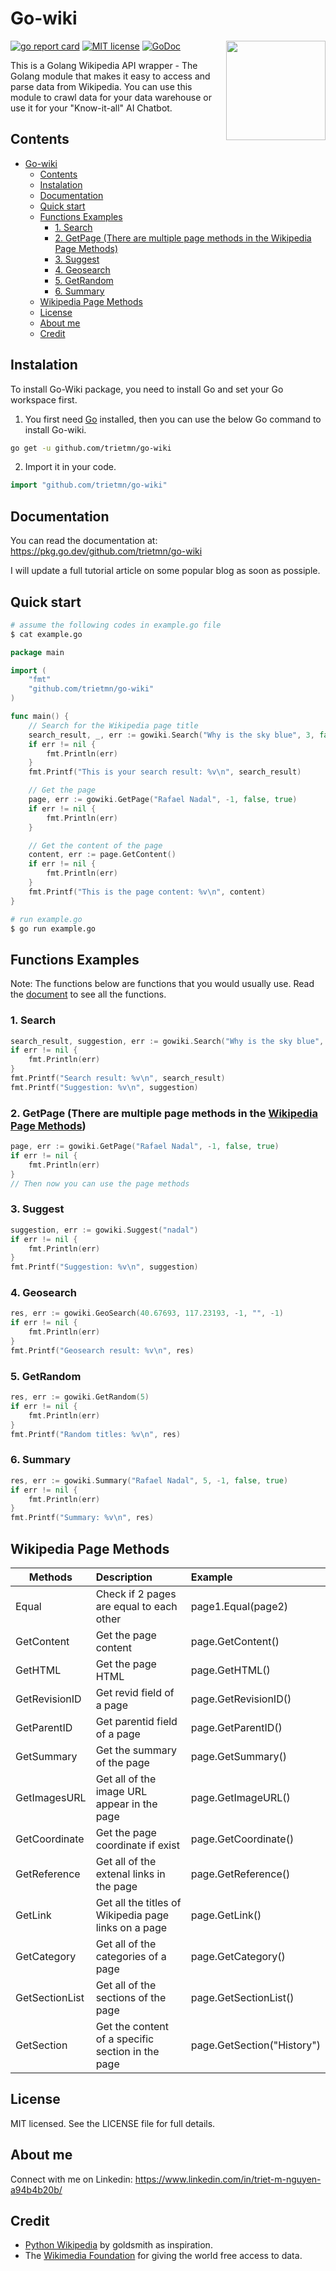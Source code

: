 # Go-wiki

<img align="right" width="159px" src="https://upload.wikimedia.org/wikipedia/en/8/80/Wikipedia-logo-v2.svg">

[![go report card](https://goreportcard.com/badge/github.com/trietmn/go-wiki "go report card")](https://goreportcard.com/report/github.com/trietmn/go-wiki)
[![MIT license](https://img.shields.io/badge/license-MIT-brightgreen.svg)](https://opensource.org/licenses/MIT)
[![GoDoc](https://godoc.org/github.com/trietmn/go-wiki?status.svg)](https://pkg.go.dev/github.com/trietmn/go-wiki)

This is a Golang Wikipedia API wrapper - The Golang module that makes it easy to access and parse data from Wikipedia. You can use this module to crawl data for your data warehouse or use it for your "Know-it-all" AI Chatbot.

## Contents

- [Go-wiki](#go-wiki)
  - [Contents](#contents)
  - [Instalation](#instalation)
  - [Documentation](#documentation)
  - [Quick start](#quick-start)
  - [Functions Examples](#functions-examples)
    - [1. Search](#1-search)
    - [2. GetPage (There are multiple page methods in the Wikipedia Page Methods)](#2-getpage-there-are-multiple-page-methods-in-the-wikipedia-page-methods)
    - [3. Suggest](#3-suggest)
    - [4. Geosearch](#4-geosearch)
    - [5. GetRandom](#5-getrandom)
    - [6. Summary](#6-summary)
  - [Wikipedia Page Methods](#wikipedia-page-methods)
  - [License](#license)
  - [About me](#about-me)
  - [Credit](#credit)

## Instalation

To install Go-Wiki package, you need to install Go and set your Go workspace first.
1. You first need [Go](https://golang.org/) installed, then you can use the below Go command to install Go-wiki.
```sh
go get -u github.com/trietmn/go-wiki
```
2. Import it in your code.
```go
import "github.com/trietmn/go-wiki"
```

## Documentation

You can read the documentation at: <https://pkg.go.dev/github.com/trietmn/go-wiki> 

I will update a full tutorial article on some popular blog as soon as possiple.

## Quick start

```sh
# assume the following codes in example.go file
$ cat example.go
```

```go
package main

import (
    "fmt"
    "github.com/trietmn/go-wiki"
)

func main() {
    // Search for the Wikipedia page title
    search_result, _, err := gowiki.Search("Why is the sky blue", 3, false)
    if err != nil {
        fmt.Println(err)
    }
    fmt.Printf("This is your search result: %v\n", search_result)

    // Get the page
    page, err := gowiki.GetPage("Rafael Nadal", -1, false, true)
    if err != nil {
        fmt.Println(err)
    }

    // Get the content of the page
    content, err := page.GetContent()
    if err != nil {
        fmt.Println(err)
    }
    fmt.Printf("This is the page content: %v\n", content)
}
```

```sh
# run example.go
$ go run example.go
```

## Functions Examples

Note: The functions below are functions that you would usually use. Read the [document](https://pkg.go.dev/github.com/trietmn/go-wiki) to see all the functions.

### 1. Search
```go
search_result, suggestion, err := gowiki.Search("Why is the sky blue", 3, true)
if err != nil {
    fmt.Println(err)
}
fmt.Printf("Search result: %v\n", search_result)
fmt.Printf("Suggestion: %v\n", suggestion)
```

### 2. GetPage (There are multiple page methods in the [Wikipedia Page Methods](#wikipedia-page-methods))
```go
page, err := gowiki.GetPage("Rafael Nadal", -1, false, true)
if err != nil {
    fmt.Println(err)
}
// Then now you can use the page methods
```

### 3. Suggest
```go
suggestion, err := gowiki.Suggest("nadal")
if err != nil {
    fmt.Println(err)
}
fmt.Printf("Suggestion: %v\n", suggestion)
```

### 4. Geosearch
```go
res, err := gowiki.GeoSearch(40.67693, 117.23193, -1, "", -1)
if err != nil {
    fmt.Println(err)
}
fmt.Printf("Geosearch result: %v\n", res)
```

### 5. GetRandom
```go
res, err := gowiki.GetRandom(5)
if err != nil {
    fmt.Println(err)
}
fmt.Printf("Random titles: %v\n", res)
```

### 6. Summary
```go
res, err := gowiki.Summary("Rafael Nadal", 5, -1, false, true)
if err != nil {
    fmt.Println(err)
}
fmt.Printf("Summary: %v\n", res)
```

## Wikipedia Page Methods

| Methods        | Description                                          | Example                    |
| -------------- | :--------------------------------------------------- | :------------------------- |
| Equal          | Check if 2 pages are equal to each other             | page1.Equal(page2)         |
| GetContent     | Get the page content                                 | page.GetContent()          |
| GetHTML        | Get the page HTML                                    | page.GetHTML()             |
| GetRevisionID  | Get revid field of a page                            | page.GetRevisionID()       |
| GetParentID    | Get parentid field of a page                         | page.GetParentID()         |
| GetSummary     | Get the summary of the page                          | page.GetSummary()          |
| GetImagesURL   | Get all of the image URL appear in the page          | page.GetImageURL()         |
| GetCoordinate  | Get the page coordinate if exist                     | page.GetCoordinate()       |
| GetReference   | Get all of the extenal links in the page             | page.GetReference()        |
| GetLink        | Get all the titles of Wikipedia page links on a page | page.GetLink()             |
| GetCategory    | Get all of the categories of a page                  | page.GetCategory()         |
| GetSectionList | Get all of the sections of the page                  | page.GetSectionList()      |
| GetSection     | Get the content of a specific section in the page    | page.GetSection("History") |

## License

MIT licensed. See the LICENSE file for full details.

## About me

Connect with me on Linkedin: <https://www.linkedin.com/in/triet-m-nguyen-a94b4b20b/>

## Credit

- [Python Wikipedia](https://github.com/goldsmith/Wikipedia) by goldsmith as inspiration.
- The [Wikimedia Foundation](https://wikimediafoundation.org/) for giving the world free access to data.
